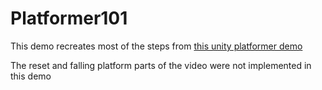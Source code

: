 # Platformer101

This demo recreates most of the steps from [this unity platformer demo](https://unity3d.com/learn/tutorials/topics/2d-game-creation/creating-basic-platformer-game)

The reset and falling platform parts of the video were not implemented in this demo
